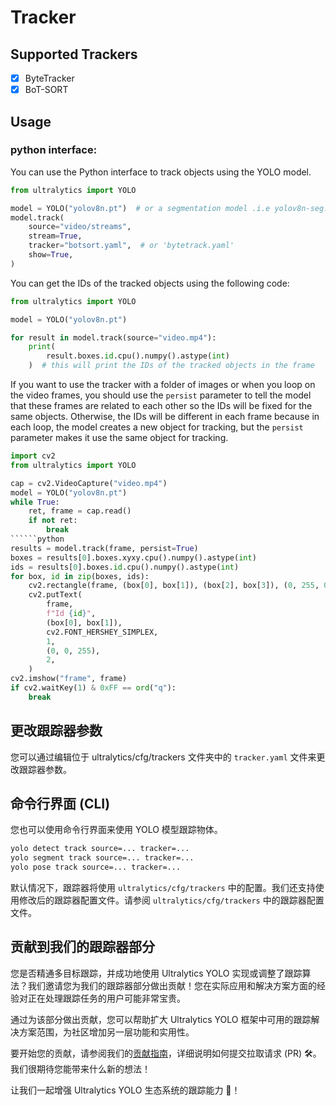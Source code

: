 # Tracker

## Supported Trackers

- [x] ByteTracker
- [x] BoT-SORT

## Usage

### python interface:

You can use the Python interface to track objects using the YOLO model.

```python
from ultralytics import YOLO

model = YOLO("yolov8n.pt")  # or a segmentation model .i.e yolov8n-seg.pt
model.track(
    source="video/streams",
    stream=True,
    tracker="botsort.yaml",  # or 'bytetrack.yaml'
    show=True,
)
```

You can get the IDs of the tracked objects using the following code:

```python
from ultralytics import YOLO

model = YOLO("yolov8n.pt")

for result in model.track(source="video.mp4"):
    print(
        result.boxes.id.cpu().numpy().astype(int)
    )  # this will print the IDs of the tracked objects in the frame
```

If you want to use the tracker with a folder of images or when you loop on the video frames, you should use the `persist` parameter to tell the model that these frames are related to each other so the IDs will be fixed for the same objects. Otherwise, the IDs will be different in each frame because in each loop, the model creates a new object for tracking, but the `persist` parameter makes it use the same object for tracking.

```python
import cv2
from ultralytics import YOLO

cap = cv2.VideoCapture("video.mp4")
model = YOLO("yolov8n.pt")
while True:
    ret, frame = cap.read()
    if not ret:
        break
``````python
results = model.track(frame, persist=True)
boxes = results[0].boxes.xyxy.cpu().numpy().astype(int)
ids = results[0].boxes.id.cpu().numpy().astype(int)
for box, id in zip(boxes, ids):
    cv2.rectangle(frame, (box[0], box[1]), (box[2], box[3]), (0, 255, 0), 2)
    cv2.putText(
        frame,
        f"Id {id}",
        (box[0], box[1]),
        cv2.FONT_HERSHEY_SIMPLEX,
        1,
        (0, 0, 255),
        2,
    )
cv2.imshow("frame", frame)
if cv2.waitKey(1) & 0xFF == ord("q"):
    break
```

## 更改跟踪器参数

您可以通过编辑位于 ultralytics/cfg/trackers 文件夹中的 `tracker.yaml` 文件来更改跟踪器参数。

## 命令行界面 (CLI)

您也可以使用命令行界面来使用 YOLO 模型跟踪物体。

```bash
yolo detect track source=... tracker=...
yolo segment track source=... tracker=...
yolo pose track source=... tracker=...
```

默认情况下，跟踪器将使用 `ultralytics/cfg/trackers` 中的配置。我们还支持使用修改后的跟踪器配置文件。请参阅 `ultralytics/cfg/trackers` 中的跟踪器配置文件。

## 贡献到我们的跟踪器部分

您是否精通多目标跟踪，并成功地使用 Ultralytics YOLO 实现或调整了跟踪算法？我们邀请您为我们的跟踪器部分做出贡献！您在实际应用和解决方案方面的经验对正在处理跟踪任务的用户可能非常宝贵。

通过为该部分做出贡献，您可以帮助扩大 Ultralytics YOLO 框架中可用的跟踪解决方案范围，为社区增加另一层功能和实用性。

要开始您的贡献，请参阅我们的[贡献指南](https://docs.ultralytics.com/help/contributing)，详细说明如何提交拉取请求 (PR) 🛠️。我们很期待您能带来什么新的想法！

让我们一起增强 Ultralytics YOLO 生态系统的跟踪能力 🙏！
```